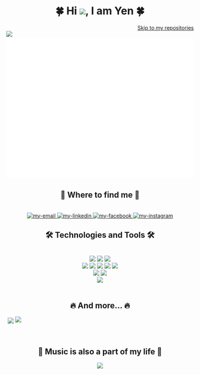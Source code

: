 <div id="about-me">
    <h1 align="center">🍀 Hi <img src="https://media.giphy.com/media/hvRJCLFzcasrR4ia7z/giphy.gif" width="40">, I am Yen 🍀</h1>
    <div align="end">    
        <a href="#repos"> Skip to my repositories </a>
    </div>
    <div id="header" align="start" float="left">
        <img src="https://cdn.dribbble.com/users/1047273/screenshots/6515762/01-pinssm.gif" width="400"/>
        <a href="#" target="_blank">
            <img src="svg/aboutme.svg" alt="about-me"/>
        </a>
    </div>

</div>

<div id="contact">
    <h2 align="center">🌸 Where to find me 🌸</h2>
    <br>
    <div align="center">
        <a href="mailto:nguyenyen281099@gmail.com" target="top">
            <img src="https://img.icons8.com/bubbles/100/000000/apple-mail.png" alt="my-email" />
        </a>
        <a href="https://www.linkedin.com/in/yen-nguyen-aabb61119/" target="blank">
            <img src="https://img.icons8.com/bubbles/100/000000/linkedin.png" alt="my-linkedin" />
        </a>
        <a href="https://www.facebook.com/yen.ng.5815/" target="blank">
            <img src="https://img.icons8.com/bubbles/100/000000/facebook-new.png" alt="my-facebook" />
        </a>
        <a href="https://www.instagram.com/yen.ng.5815/" target="blank">
            <img src="https://img.icons8.com/bubbles/100/000000/instagram.png" alt="my-instagram" />
        </a>
    </div>
</div>

<div id="skills">
    <h2 align="center">🛠 Technologies and Tools 🛠</h2>
    <br>
    <div align="center">
        <img src="https://img.icons8.com/dusk/84/000000/java-coffee-cup-logo.png"/>
        <img src="https://img.icons8.com/dusk/84/000000/javascript.png"/>
        <img src="https://img.icons8.com/dusk/84/000000/python.png"/>
    </div>
    <div align="center">
        <img src="https://img.icons8.com/color/84/000000/spring-logo.png"/>
        <img src="https://img.icons8.com/color/84/000000/nodejs.png"/>        
        <img src="https://img.icons8.com/bubbles/84/000000/react.png"/>    
        <img src="https://img.icons8.com/dusk/84/000000/html-5.png"/>
        <img src="https://img.icons8.com/dusk/84/000000/css3.png"/>
    </div>
    <div align="center">
        <img src="https://img.icons8.com/color/84/000000/mongodb.png"/>
        <img src="https://img.icons8.com/stickers/84/000000/mysql.png"/>
    </div>
    <div align="center">
        <img src="https://img.icons8.com/color/84/000000/git.png"/>
    </div>
    <br>

</div>

<div id="stats">
    <h2 align="center">🔥 And more... 🔥</h2>
    <div align="center">
        <a href="#">
            <img width="343" align="center" src="https://github-readme-stats.vercel.app/api/top-langs/?username=neyney2810&title_color=61dafb&text_color=ffffff&icon_color=61dafb&bg_color=20232a&langs_count=8&layout=compact&border_color=61dafb&hide_border=true" />
        </a>
        <a href="#">
            <img align="right" width="480" height="" src="https://github-readme-stats.vercel.app/api?username=neyney2810&show_icons=true&theme=react&border_color=61dafb&hide_border=true" />
        </a>
    </div>
</div>
<br/>
<br/>
<div id="music" align="center">
    <h2 align="center">🎵 Music is also a part of my life 🎵</h2>
    <a href="#" title="Trungquandev">
        <img width="345" src="https://spotify-recently-played-readme.vercel.app/api?user=31yiipa2uhr2jkcnuugjc3sw74yq&count=3"/>
    </a>
</div>

<div id="repos"></div>
